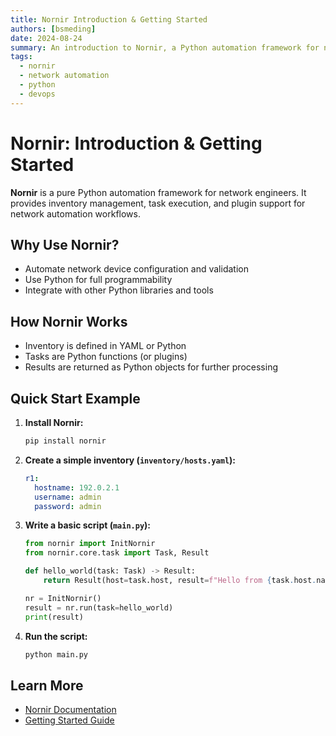 ```yaml
---
title: Nornir Introduction & Getting Started
authors: [bsmeding]
date: 2024-08-24
summary: An introduction to Nornir, a Python automation framework for network engineers, with a quick start example.
tags:
  - nornir
  - network automation
  - python
  - devops
---
```


# Nornir: Introduction & Getting Started

**Nornir** is a pure Python automation framework for network engineers. It provides inventory management, task execution, and plugin support for network automation workflows.

## Why Use Nornir?
- Automate network device configuration and validation
- Use Python for full programmability
- Integrate with other Python libraries and tools

## How Nornir Works
- Inventory is defined in YAML or Python
- Tasks are Python functions (or plugins)
- Results are returned as Python objects for further processing

## Quick Start Example
1. **Install Nornir:**
   ```bash
   pip install nornir
   ```
2. **Create a simple inventory (`inventory/hosts.yaml`):**
   ```yaml
   r1:
     hostname: 192.0.2.1
     username: admin
     password: admin
   ```
3. **Write a basic script (`main.py`):**
   ```python
   from nornir import InitNornir
   from nornir.core.task import Task, Result

   def hello_world(task: Task) -> Result:
       return Result(host=task.host, result=f"Hello from {task.host.name}")

   nr = InitNornir()
   result = nr.run(task=hello_world)
   print(result)
   ```
4. **Run the script:**
   ```bash
   python main.py
   ```

## Learn More
- [Nornir Documentation](https://nornir.readthedocs.io/)
- [Getting Started Guide](https://nornir.readthedocs.io/en/latest/tutorials/getting_started.html) 